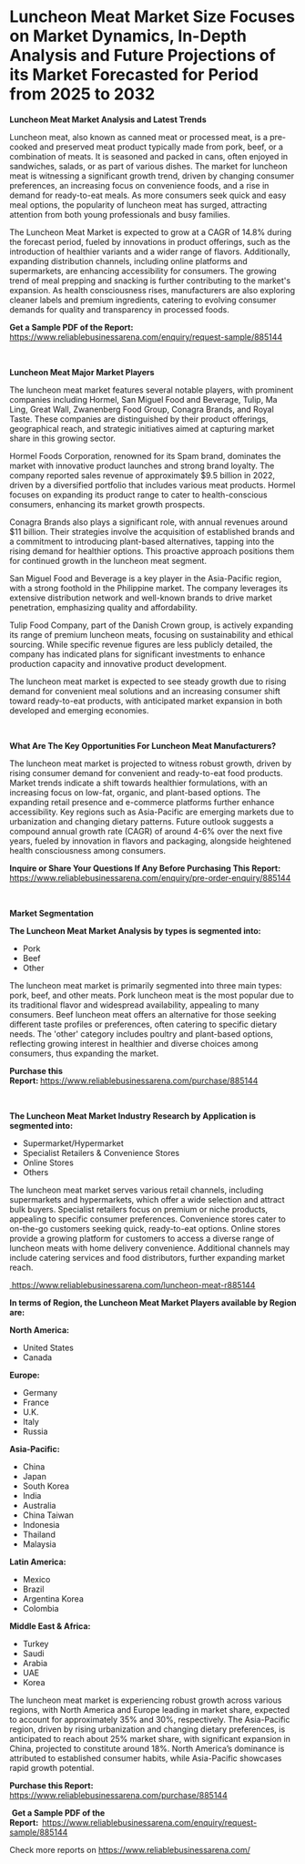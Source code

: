 <p><h1>Luncheon Meat Market Size Focuses on Market Dynamics, In-Depth Analysis and Future Projections of its Market Forecasted for Period from 2025 to 2032</h1></p><p><strong>Luncheon Meat Market Analysis and Latest Trends</strong></p>
<p><p>Luncheon meat, also known as canned meat or processed meat, is a pre-cooked and preserved meat product typically made from pork, beef, or a combination of meats. It is seasoned and packed in cans, often enjoyed in sandwiches, salads, or as part of various dishes. The market for luncheon meat is witnessing a significant growth trend, driven by changing consumer preferences, an increasing focus on convenience foods, and a rise in demand for ready-to-eat meals. As more consumers seek quick and easy meal options, the popularity of luncheon meat has surged, attracting attention from both young professionals and busy families.</p><p>The Luncheon Meat Market is expected to grow at a CAGR of 14.8% during the forecast period, fueled by innovations in product offerings, such as the introduction of healthier variants and a wider range of flavors. Additionally, expanding distribution channels, including online platforms and supermarkets, are enhancing accessibility for consumers. The growing trend of meal prepping and snacking is further contributing to the market's expansion. As health consciousness rises, manufacturers are also exploring cleaner labels and premium ingredients, catering to evolving consumer demands for quality and transparency in processed foods.</p></p>
<p><strong>Get a Sample PDF of the Report:&nbsp;</strong> <a href="https://www.reliablebusinessarena.com/enquiry/request-sample/885144?utm_campaign=2524&utm_medium=2&utm_source=Github&utm_content=ia&utm_term=07042025&utm_id=luncheon-meat">https://www.reliablebusinessarena.com/enquiry/request-sample/885144</a></p>
<p>&nbsp;</p>
<p><strong>Luncheon Meat Major Market Players</strong></p>
<p><p>The luncheon meat market features several notable players, with prominent companies including Hormel, San Miguel Food and Beverage, Tulip, Ma Ling, Great Wall, Zwanenberg Food Group, Conagra Brands, and Royal Taste. These companies are distinguished by their product offerings, geographical reach, and strategic initiatives aimed at capturing market share in this growing sector.</p><p>Hormel Foods Corporation, renowned for its Spam brand, dominates the market with innovative product launches and strong brand loyalty. The company reported sales revenue of approximately $9.5 billion in 2022, driven by a diversified portfolio that includes various meat products. Hormel focuses on expanding its product range to cater to health-conscious consumers, enhancing its market growth prospects.</p><p>Conagra Brands also plays a significant role, with annual revenues around $11 billion. Their strategies involve the acquisition of established brands and a commitment to introducing plant-based alternatives, tapping into the rising demand for healthier options. This proactive approach positions them for continued growth in the luncheon meat segment.</p><p>San Miguel Food and Beverage is a key player in the Asia-Pacific region, with a strong foothold in the Philippine market. The company leverages its extensive distribution network and well-known brands to drive market penetration, emphasizing quality and affordability.</p><p>Tulip Food Company, part of the Danish Crown group, is actively expanding its range of premium luncheon meats, focusing on sustainability and ethical sourcing. While specific revenue figures are less publicly detailed, the company has indicated plans for significant investments to enhance production capacity and innovative product development.</p><p>The luncheon meat market is expected to see steady growth due to rising demand for convenient meal solutions and an increasing consumer shift toward ready-to-eat products, with anticipated market expansion in both developed and emerging economies.</p></p>
<p>&nbsp;</p>
<p><strong>What Are The Key Opportunities For Luncheon Meat Manufacturers?</strong></p>
<p><p>The luncheon meat market is projected to witness robust growth, driven by rising consumer demand for convenient and ready-to-eat food products. Market trends indicate a shift towards healthier formulations, with an increasing focus on low-fat, organic, and plant-based options. The expanding retail presence and e-commerce platforms further enhance accessibility. Key regions such as Asia-Pacific are emerging markets due to urbanization and changing dietary patterns. Future outlook suggests a compound annual growth rate (CAGR) of around 4-6% over the next five years, fueled by innovation in flavors and packaging, alongside heightened health consciousness among consumers.</p></p>
<p><strong>Inquire or Share Your Questions If Any Before Purchasing This Report:</strong> <a href="https://www.reliablebusinessarena.com/enquiry/pre-order-enquiry/885144?utm_campaign=2524&utm_medium=2&utm_source=Github&utm_content=ia&utm_term=07042025&utm_id=luncheon-meat">https://www.reliablebusinessarena.com/enquiry/pre-order-enquiry/885144</a></p>
<p>&nbsp;</p>
<p><strong>Market Segmentation</strong></p>
<p><strong>The Luncheon Meat Market Analysis by types is segmented into:</strong></p>
<p><ul><li>Pork</li><li>Beef</li><li>Other</li></ul></p>
<p><p>The luncheon meat market is primarily segmented into three main types: pork, beef, and other meats. Pork luncheon meat is the most popular due to its traditional flavor and widespread availability, appealing to many consumers. Beef luncheon meat offers an alternative for those seeking different taste profiles or preferences, often catering to specific dietary needs. The 'other' category includes poultry and plant-based options, reflecting growing interest in healthier and diverse choices among consumers, thus expanding the market.</p></p>
<p><strong>Purchase this Report:&nbsp;</strong><a href="https://www.reliablebusinessarena.com/purchase/885144?utm_campaign=2524&utm_medium=2&utm_source=Github&utm_content=ia&utm_term=07042025&utm_id=luncheon-meat">https://www.reliablebusinessarena.com/purchase/885144</a></p>
<p>&nbsp;</p>
<p><strong>The Luncheon Meat Market Industry Research by Application is segmented into:</strong></p>
<p><ul><li>Supermarket/Hypermarket</li><li>Specialist Retailers & Convenience Stores</li><li>Online Stores</li><li>Others</li></ul></p>
<p><p>The luncheon meat market serves various retail channels, including supermarkets and hypermarkets, which offer a wide selection and attract bulk buyers. Specialist retailers focus on premium or niche products, appealing to specific consumer preferences. Convenience stores cater to on-the-go customers seeking quick, ready-to-eat options. Online stores provide a growing platform for customers to access a diverse range of luncheon meats with home delivery convenience. Additional channels may include catering services and food distributors, further expanding market reach.</p></p>
<p><a href="https://www.reliablebusinessarena.com/luncheon-meat-r885144?utm_campaign=2524&utm_medium=2&utm_source=Github&utm_content=ia&utm_term=07042025&utm_id=luncheon-meat">&nbsp;https://www.reliablebusinessarena.com/luncheon-meat-r885144</a></p>
<p><strong>In terms of Region, the Luncheon Meat Market Players available by Region are:</strong></p>
<p>
    <p> <strong> North America: </strong>
        <ul>
            <li>United States</li>
            <li>Canada</li>
        </ul>
        </p> 
    <p> <strong> Europe: </strong>
        <ul>
            <li>Germany</li>
            <li>France</li>
            <li>U.K.</li>
            <li>Italy</li>
            <li>Russia</li>
        </ul>
        </p> 
    <p> <strong> Asia-Pacific: </strong>
        <ul>
            <li>China</li>
            <li>Japan</li>
            <li>South Korea</li>
            <li>India</li>
            <li>Australia</li>
            <li>China Taiwan</li>
            <li>Indonesia</li>
            <li>Thailand</li>
            <li>Malaysia</li>
        </ul>
        </p> 
    <p> <strong> Latin America: </strong>
        <ul>
            <li>Mexico</li>
            <li>Brazil</li>
            <li>Argentina Korea</li>
            <li>Colombia</li>
        </ul>
        </p> 
    <p> <strong> Middle East & Africa: </strong>
        <ul>
            <li>Turkey</li>
            <li>Saudi</li>
            <li>Arabia</li>
            <li>UAE</li>
            <li>Korea</li>
        </ul>
    </p>
    </p>
<p><p>The luncheon meat market is experiencing robust growth across various regions, with North America and Europe leading in market share, expected to account for approximately 35% and 30%, respectively. The Asia-Pacific region, driven by rising urbanization and changing dietary preferences, is anticipated to reach about 25% market share, with significant expansion in China, projected to constitute around 18%. North America’s dominance is attributed to established consumer habits, while Asia-Pacific showcases rapid growth potential.</p></p>
<p><strong>Purchase this Report: </strong><a href="https://www.reliablebusinessarena.com/purchase/885144?utm_campaign=2524&utm_medium=2&utm_source=Github&utm_content=ia&utm_term=07042025&utm_id=luncheon-meat">https://www.reliablebusinessarena.com/purchase/885144</a></p>
<p>&nbsp;<strong>Get a Sample PDF of the Report:&nbsp;&nbsp;</strong><a href="https://www.reliablebusinessarena.com/enquiry/request-sample/885144?utm_campaign=2524&utm_medium=2&utm_source=Github&utm_content=ia&utm_term=07042025&utm_id=luncheon-meat">https://www.reliablebusinessarena.com/enquiry/request-sample/885144</a></p>
<p><strong></strong></p>
<p>Check more reports on <a href="https://www.reliablebusinessarena.com/?utm_campaign=2524&utm_medium=2&utm_source=Github&utm_content=ia&utm_term=07042025&utm_id=luncheon-meat">https://www.reliablebusinessarena.com/</a></p>